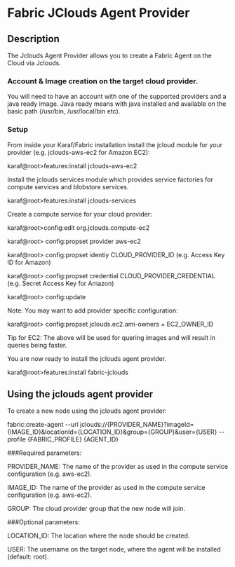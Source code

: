 # Fabric JClouds Agent Provider

## Description

The Jclouds Agent Provider allows you to create a Fabric Agent on the Cloud via Jclouds.

### Account & Image creation on the target cloud provider.

You will need to have an account with one of the supported providers and a java ready image. Java ready means with java installed and available on the basic path (/usr/bin, /usr/local/bin etc).

### Setup

From inside your Karaf/Fabric installation install the jcloud module for your provider (e.g. jclouds-aws-ec2 for Amazon EC2):

karaf@root>features:install jclouds-aws-ec2

Install the jclouds services module which provides service factories for compute services and blobstore services.

karaf@root>features:install jclouds-services

Create a compute service for your cloud provider:


karaf@root>config:edit org.jclouds.compute-ec2

karaf@root> config:propset provider aws-ec2

karaf@root> config:propset identiy CLOUD_PROVIDER_ID  (e.g. Access Key ID for Amazon)

karaf@root> config:propset credential CLOUD_PROVIDER_CREDENTIAL (e.g. Secret Access Key for Amazon)

karaf@root> config:update


Note: You may want to add provider specific configuration:


karaf@root> config:propset jclouds.ec2.ami-owners = EC2_OWNER_ID


Tip for EC2: The above will be used for quering images and will result in queries being faster.


You are now ready to install the jclouds agent provider.


karaf@root>features:install fabric-jclouds


## Using the jclouds agent provider

To create a new node using the jclouds agent provider:

fabric:create-agent --url jclouds://{PROVIDER_NAME}?imageId={IMAGE_ID}&locationId={LOCATION_ID}&group={GROUP}&user={USER} --profile {FABRIC_PROFILE} {AGENT_ID}

###Required parameters:

PROVIDER_NAME: The name of the provider as used in the compute service configuration (e.g. aws-ec2).

IMAGE_ID: The name of the provider as used in the compute service configuration (e.g. aws-ec2).

GROUP: The cloud provider group that the new node will join.

###Optional parameters:

LOCATION_ID: The location where the node should be created.

USER: The username on the target node, where the agent will be installed (default: root).

